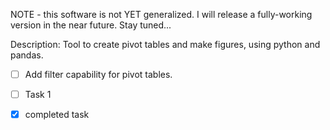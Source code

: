 NOTE - this software is not YET generalized.  I will release a fully-working version in the near future.  Stay tuned...

Description: Tool to create pivot tables and make figures, using python and pandas.


- [ ] Add filter capability for pivot tables. 


- [ ] Task 1

- [x] completed task

